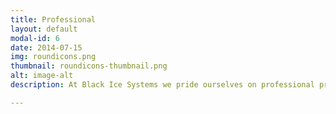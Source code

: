 ```yaml
---
title: Professional
layout: default
modal-id: 6
date: 2014-07-15
img: roundicons.png
thumbnail: roundicons-thumbnail.png
alt: image-alt
description: At Black Ice Systems we pride ourselves on professional project delivery. Our own engineering systems and processes are built in line with the requirements of AS61508, the "parent" functional safety standard, which allows us to deliver professional high value results for our customers.

---
```

